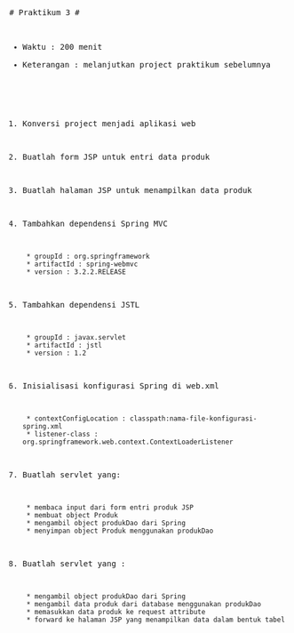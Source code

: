 
<!-- saved from url=(0099)https://raw.github.com/endymuhardin/materi-kuliah-java-web/master/latihan-praktikum/praktikum-04.md -->
<html><head><meta http-equiv="Content-Type" content="text/html; charset=UTF-8"></head><body><pre style="word-wrap: break-word; white-space: pre-wrap;"># Praktikum 3 #

* Waktu : 200 menit
* Keterangan : melanjutkan project praktikum sebelumnya

1. Konversi project menjadi aplikasi web

2. Buatlah form JSP untuk entri data produk

3. Buatlah halaman JSP untuk menampilkan data produk

4. Tambahkan dependensi Spring MVC 

        * groupId : org.springframework
        * artifactId : spring-webmvc
        * version : 3.2.2.RELEASE

5. Tambahkan dependensi JSTL

        * groupId : javax.servlet
        * artifactId : jstl
        * version : 1.2

6. Inisialisasi konfigurasi Spring di web.xml

        * contextConfigLocation : classpath:nama-file-konfigurasi-spring.xml
        * listener-class : org.springframework.web.context.ContextLoaderListener

7. Buatlah servlet yang:

        * membaca input dari form entri produk JSP
        * membuat object Produk
        * mengambil object produkDao dari Spring
        * menyimpan object Produk menggunakan produkDao

8. Buatlah servlet yang : 

        * mengambil object produkDao dari Spring
        * mengambil data produk dari database menggunakan produkDao
        * memasukkan data produk ke request attribute
        * forward ke halaman JSP yang menampilkan data dalam bentuk tabel
</pre></body></html>